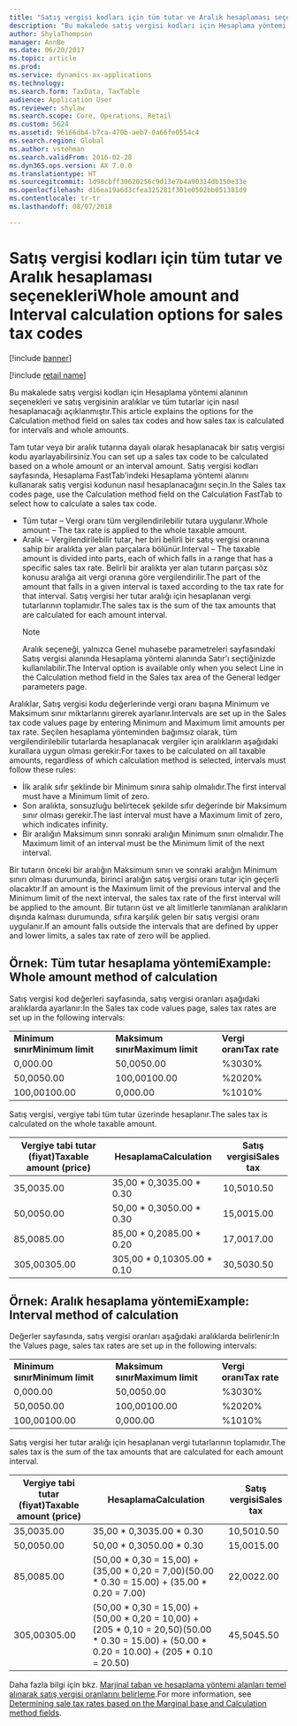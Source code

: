 ```yaml
---
title: "Satış vergisi kodları için tüm tutar ve Aralık hesaplaması seçenekleri"
description: "Bu makalede satış vergisi kodları için Hesaplama yöntemi alanının seçenekleri ve satış vergisinin aralıklar ve tüm tutarlar için nasıl hesaplanacağı açıklanmıştır."
author: ShylaThompson
manager: AnnBe
ms.date: 06/20/2017
ms.topic: article
ms.prod: 
ms.service: dynamics-ax-applications
ms.technology: 
ms.search.form: TaxData, TaxTable
audience: Application User
ms.reviewer: shylaw
ms.search.scope: Core, Operations, Retail
ms.custom: 5624
ms.assetid: 96166db4-b7ca-470b-aeb7-0a66fe0554c4
ms.search.region: Global
ms.author: vstehman
ms.search.validFrom: 2016-02-28
ms.dyn365.ops.version: AX 7.0.0
ms.translationtype: HT
ms.sourcegitcommit: 1d98cbff30620256c9d13e7b4a90314db150e33e
ms.openlocfilehash: d16ea19a6d3cfea325281f301e0502bb051381d9
ms.contentlocale: tr-tr
ms.lasthandoff: 08/07/2018

---
```


# <a name="whole-amount-and-interval-calculation-options-for-sales-tax-codes"></a><span data-ttu-id="abfd8-103">Satış vergisi kodları için tüm tutar ve Aralık hesaplaması seçenekleri</span><span class="sxs-lookup"><span data-stu-id="abfd8-103">Whole amount and Interval calculation options for sales tax codes</span></span>

[!include [banner](../includes/banner.md)]

[!include [retail name](../includes/retail-name.md)]

<span data-ttu-id="abfd8-104">Bu makalede satış vergisi kodları için Hesaplama yöntemi alanının seçenekleri ve satış vergisinin aralıklar ve tüm tutarlar için nasıl hesaplanacağı açıklanmıştır.</span><span class="sxs-lookup"><span data-stu-id="abfd8-104">This article explains the options for the Calculation method field on sales tax codes and how sales tax is calculated for intervals and whole amounts.</span></span>

<span data-ttu-id="abfd8-105">Tam tutar veya bir aralık tutarına dayalı olarak hesaplanacak bir satış vergisi kodu ayarlayabilirsiniz.</span><span class="sxs-lookup"><span data-stu-id="abfd8-105">You can set up a sales tax code to be calculated based on a whole amount or an interval amount.</span></span> <span data-ttu-id="abfd8-106">Satış vergisi kodları sayfasında, Hesaplama FastTab'indeki Hesaplama yöntemi alanını kullanarak satış vergisi kodunun nasıl hesaplanacağını seçin.</span><span class="sxs-lookup"><span data-stu-id="abfd8-106">In the Sales tax codes page, use the Calculation method field on the Calculation FastTab to select how to calculate a sales tax code.</span></span>
- <span data-ttu-id="abfd8-107">Tüm tutar – Vergi oranı tüm vergilendirilebilir tutara uygulanır.</span><span class="sxs-lookup"><span data-stu-id="abfd8-107">Whole amount – The tax rate is applied to the whole taxable amount.</span></span>
- <span data-ttu-id="abfd8-108">Aralık – Vergilendirilebilir tutar, her biri belirli bir satış vergisi oranına sahip bir aralıkta yer alan parçalara bölünür.</span><span class="sxs-lookup"><span data-stu-id="abfd8-108">Interval – The taxable amount is divided into parts, each of which falls in a range that has a specific sales tax rate.</span></span> <span data-ttu-id="abfd8-109">Belirli bir aralıkta yer alan tutarın parçası söz konusu aralığa ait vergi oranına göre vergilendirilir.</span><span class="sxs-lookup"><span data-stu-id="abfd8-109">The part of the amount that falls in a given interval is taxed according to the tax rate for that interval.</span></span> <span data-ttu-id="abfd8-110">Satış vergisi her tutar aralığı için hesaplanan vergi tutarlarının toplamıdır.</span><span class="sxs-lookup"><span data-stu-id="abfd8-110">The sales tax is the sum of the tax amounts that are calculated for each amount interval.</span></span>
  > [!NOTE]                                                                                                                              
  > <span data-ttu-id="abfd8-111">Aralık seçeneği, yalnızca Genel muhasebe parametreleri sayfasındaki Satış vergisi alanında Hesaplama yöntemi alanında Satır'ı seçtiğinizde kullanılabilir.</span><span class="sxs-lookup"><span data-stu-id="abfd8-111">The Interval option is available only when you select Line in the Calculation method field in the Sales tax area of the General ledger parameters page.</span></span> 

<span data-ttu-id="abfd8-112">Aralıklar, Satış vergisi kodu değerlerinde vergi oranı başına Minimum ve Maksimum sınır miktarlarını girerek ayarlanır.</span><span class="sxs-lookup"><span data-stu-id="abfd8-112">Intervals are set up in the Sales tax code values page by entering Minimum and Maximum limit amounts per tax rate.</span></span> <span data-ttu-id="abfd8-113">Seçilen hesaplama yönteminden bağımsız olarak, tüm vergilendirilebilir tutarlarda hesaplanacak vergiler için aralıkların aşağıdaki kurallara uygun olması gerekir:</span><span class="sxs-lookup"><span data-stu-id="abfd8-113">For taxes to be calculated on all taxable amounts, regardless of which calculation method is selected, intervals must follow these rules:</span></span>
-   <span data-ttu-id="abfd8-114">İlk aralık sıfır şeklinde bir Minimum sınıra sahip olmalıdır.</span><span class="sxs-lookup"><span data-stu-id="abfd8-114">The first interval must have a Minimum limit of zero.</span></span>
-   <span data-ttu-id="abfd8-115">Son aralıkta, sonsuzluğu belirtecek şekilde sıfır değerinde bir Maksimum sınır olması gerekir.</span><span class="sxs-lookup"><span data-stu-id="abfd8-115">The last interval must have a Maximum limit of zero, which indicates infinity.</span></span>
-   <span data-ttu-id="abfd8-116">Bir aralığın Maksimum sınırı sonraki aralığın Minimum sınırı olmalıdır.</span><span class="sxs-lookup"><span data-stu-id="abfd8-116">The Maximum limit of an interval must be the Minimum limit of the next interval.</span></span>

<span data-ttu-id="abfd8-117">Bir tutarın önceki bir aralığın Maksimum sınırı ve sonraki aralığın Minimum sınırı olması durumunda, birinci aralığın satış vergisi oranı tutar için geçerli olacaktır.</span><span class="sxs-lookup"><span data-stu-id="abfd8-117">If an amount is the Maximum limit of the previous interval and the Minimum limit of the next interval, the sales tax rate of the first interval will be applied to the amount.</span></span> <span data-ttu-id="abfd8-118">Bir tutarın üst ve alt limitlerle tanımlanan aralıkların dışında kalması durumunda, sıfıra karşılık gelen bir satış vergisi oranı uygulanır.</span><span class="sxs-lookup"><span data-stu-id="abfd8-118">If an amount falls outside the intervals that are defined by upper and lower limits, a sales tax rate of zero will be applied.</span></span>

## <a name="example-whole-amount-method-of-calculation"></a><span data-ttu-id="abfd8-119">Örnek: Tüm tutar hesaplama yöntemi</span><span class="sxs-lookup"><span data-stu-id="abfd8-119">Example: Whole amount method of calculation</span></span>
<span data-ttu-id="abfd8-120">Satış vergisi kod değerleri sayfasında, satış vergisi oranları aşağıdaki aralıklarda ayarlanır:</span><span class="sxs-lookup"><span data-stu-id="abfd8-120">In the Sales tax code values page, sales tax rates are set up in the following intervals:</span></span>

|                   |                   |              |
|-------------------|-------------------|--------------|
| <span data-ttu-id="abfd8-121">**Minimum sınır**</span><span class="sxs-lookup"><span data-stu-id="abfd8-121">**Minimum limit**</span></span> | <span data-ttu-id="abfd8-122">**Maksimum sınır**</span><span class="sxs-lookup"><span data-stu-id="abfd8-122">**Maximum limit**</span></span> | <span data-ttu-id="abfd8-123">**Vergi oranı**</span><span class="sxs-lookup"><span data-stu-id="abfd8-123">**Tax rate**</span></span> |
| <span data-ttu-id="abfd8-124">0,00</span><span class="sxs-lookup"><span data-stu-id="abfd8-124">0.00</span></span>              | <span data-ttu-id="abfd8-125">50,00</span><span class="sxs-lookup"><span data-stu-id="abfd8-125">50.00</span></span>             | <span data-ttu-id="abfd8-126">%30</span><span class="sxs-lookup"><span data-stu-id="abfd8-126">30%</span></span>          |
| <span data-ttu-id="abfd8-127">50,00</span><span class="sxs-lookup"><span data-stu-id="abfd8-127">50.00</span></span>             | <span data-ttu-id="abfd8-128">100,00</span><span class="sxs-lookup"><span data-stu-id="abfd8-128">100.00</span></span>            | <span data-ttu-id="abfd8-129">%20</span><span class="sxs-lookup"><span data-stu-id="abfd8-129">20%</span></span>          |
| <span data-ttu-id="abfd8-130">100,00</span><span class="sxs-lookup"><span data-stu-id="abfd8-130">100.00</span></span>            | <span data-ttu-id="abfd8-131">0,00</span><span class="sxs-lookup"><span data-stu-id="abfd8-131">0.00</span></span>              | <span data-ttu-id="abfd8-132">%10</span><span class="sxs-lookup"><span data-stu-id="abfd8-132">10%</span></span>          |

<span data-ttu-id="abfd8-133">Satış vergisi, vergiye tabi tüm tutar üzerinde hesaplanır.</span><span class="sxs-lookup"><span data-stu-id="abfd8-133">The sales tax is calculated on the whole taxable amount.</span></span>

| <span data-ttu-id="abfd8-134">Vergiye tabi tutar (fiyat)</span><span class="sxs-lookup"><span data-stu-id="abfd8-134">Taxable amount (price)</span></span> | <span data-ttu-id="abfd8-135">Hesaplama</span><span class="sxs-lookup"><span data-stu-id="abfd8-135">Calculation</span></span>    | <span data-ttu-id="abfd8-136">Satış vergisi</span><span class="sxs-lookup"><span data-stu-id="abfd8-136">Sales tax</span></span> |
|------------------------|----------------|-----------|
| <span data-ttu-id="abfd8-137">35,00</span><span class="sxs-lookup"><span data-stu-id="abfd8-137">35.00</span></span>                  | <span data-ttu-id="abfd8-138">35,00 \* 0,30</span><span class="sxs-lookup"><span data-stu-id="abfd8-138">35.00 \* 0.30</span></span>  | <span data-ttu-id="abfd8-139">10,50</span><span class="sxs-lookup"><span data-stu-id="abfd8-139">10.50</span></span>     |
| <span data-ttu-id="abfd8-140">50,00</span><span class="sxs-lookup"><span data-stu-id="abfd8-140">50.00</span></span>                  | <span data-ttu-id="abfd8-141">50,00 \* 0,30</span><span class="sxs-lookup"><span data-stu-id="abfd8-141">50.00 \* 0.30</span></span>  | <span data-ttu-id="abfd8-142">15,00</span><span class="sxs-lookup"><span data-stu-id="abfd8-142">15.00</span></span>     |
| <span data-ttu-id="abfd8-143">85,00</span><span class="sxs-lookup"><span data-stu-id="abfd8-143">85.00</span></span>                  | <span data-ttu-id="abfd8-144">85,00 \* 0,20</span><span class="sxs-lookup"><span data-stu-id="abfd8-144">85.00 \* 0.20</span></span>  | <span data-ttu-id="abfd8-145">17,00</span><span class="sxs-lookup"><span data-stu-id="abfd8-145">17.00</span></span>     |
| <span data-ttu-id="abfd8-146">305,00</span><span class="sxs-lookup"><span data-stu-id="abfd8-146">305.00</span></span>                 | <span data-ttu-id="abfd8-147">305,00 \* 0,10</span><span class="sxs-lookup"><span data-stu-id="abfd8-147">305.00 \* 0.10</span></span> | <span data-ttu-id="abfd8-148">30,50</span><span class="sxs-lookup"><span data-stu-id="abfd8-148">30.50</span></span>     |

## <a name="example-interval-method-of-calculation"></a><span data-ttu-id="abfd8-149"> Örnek: Aralık hesaplama yöntemi</span><span class="sxs-lookup"><span data-stu-id="abfd8-149">Example: Interval method of calculation</span></span>
<span data-ttu-id="abfd8-150">Değerler sayfasında, satış vergisi oranları aşağıdaki aralıklarda belirlenir:</span><span class="sxs-lookup"><span data-stu-id="abfd8-150">In the Values page, sales tax rates are set up in the following intervals:</span></span>

|                   |                   |              |
|-------------------|-------------------|--------------|
| <span data-ttu-id="abfd8-151">**Minimum sınır**</span><span class="sxs-lookup"><span data-stu-id="abfd8-151">**Minimum limit**</span></span> | <span data-ttu-id="abfd8-152">**Maksimum sınır**</span><span class="sxs-lookup"><span data-stu-id="abfd8-152">**Maximum limit**</span></span> | <span data-ttu-id="abfd8-153">**Vergi oranı**</span><span class="sxs-lookup"><span data-stu-id="abfd8-153">**Tax rate**</span></span> |
| <span data-ttu-id="abfd8-154">0,00</span><span class="sxs-lookup"><span data-stu-id="abfd8-154">0.00</span></span>              | <span data-ttu-id="abfd8-155">50,00</span><span class="sxs-lookup"><span data-stu-id="abfd8-155">50.00</span></span>             | <span data-ttu-id="abfd8-156">%30</span><span class="sxs-lookup"><span data-stu-id="abfd8-156">30%</span></span>          |
| <span data-ttu-id="abfd8-157">50,00</span><span class="sxs-lookup"><span data-stu-id="abfd8-157">50.00</span></span>             | <span data-ttu-id="abfd8-158">100,00</span><span class="sxs-lookup"><span data-stu-id="abfd8-158">100.00</span></span>            | <span data-ttu-id="abfd8-159">%20</span><span class="sxs-lookup"><span data-stu-id="abfd8-159">20%</span></span>          |
| <span data-ttu-id="abfd8-160">100,00</span><span class="sxs-lookup"><span data-stu-id="abfd8-160">100.00</span></span>            | <span data-ttu-id="abfd8-161">0,00</span><span class="sxs-lookup"><span data-stu-id="abfd8-161">0.00</span></span>              | <span data-ttu-id="abfd8-162">%10</span><span class="sxs-lookup"><span data-stu-id="abfd8-162">10%</span></span>          |

<span data-ttu-id="abfd8-163">Satış vergisi her tutar aralığı için hesaplanan vergi tutarlarının toplamıdır.</span><span class="sxs-lookup"><span data-stu-id="abfd8-163">The sales tax is the sum of the tax amounts that are calculated for each amount interval.</span></span>

| <span data-ttu-id="abfd8-164">Vergiye tabi tutar (fiyat)</span><span class="sxs-lookup"><span data-stu-id="abfd8-164">Taxable amount (price)</span></span> | <span data-ttu-id="abfd8-165">Hesaplama</span><span class="sxs-lookup"><span data-stu-id="abfd8-165">Calculation</span></span>                                                               | <span data-ttu-id="abfd8-166">Satış vergisi</span><span class="sxs-lookup"><span data-stu-id="abfd8-166">Sales tax</span></span> |
|------------------------|---------------------------------------------------------------------------|-----------|
| <span data-ttu-id="abfd8-167">35,00</span><span class="sxs-lookup"><span data-stu-id="abfd8-167">35.00</span></span>                  | <span data-ttu-id="abfd8-168">35,00 \* 0,30</span><span class="sxs-lookup"><span data-stu-id="abfd8-168">35.00 \* 0.30</span></span>                                                             | <span data-ttu-id="abfd8-169">10,50</span><span class="sxs-lookup"><span data-stu-id="abfd8-169">10.50</span></span>     |
| <span data-ttu-id="abfd8-170">50,00</span><span class="sxs-lookup"><span data-stu-id="abfd8-170">50.00</span></span>                  | <span data-ttu-id="abfd8-171">50,00 \* 0,30</span><span class="sxs-lookup"><span data-stu-id="abfd8-171">50.00 \* 0.30</span></span>                                                             | <span data-ttu-id="abfd8-172">15,00</span><span class="sxs-lookup"><span data-stu-id="abfd8-172">15.00</span></span>     |
| <span data-ttu-id="abfd8-173">85,00</span><span class="sxs-lookup"><span data-stu-id="abfd8-173">85.00</span></span>                  | <span data-ttu-id="abfd8-174">(50,00 \* 0,30 = 15,00) + (35,00 \* 0,20 = 7,00)</span><span class="sxs-lookup"><span data-stu-id="abfd8-174">(50.00 \* 0.30 = 15.00) + (35.00 \* 0.20 = 7.00)</span></span>                          | <span data-ttu-id="abfd8-175">22,00</span><span class="sxs-lookup"><span data-stu-id="abfd8-175">22.00</span></span>     |
| <span data-ttu-id="abfd8-176">305,00</span><span class="sxs-lookup"><span data-stu-id="abfd8-176">305.00</span></span>                 | <span data-ttu-id="abfd8-177">(50,00 \* 0,30 = 15,00) + (50,00 \* 0,20 = 10,00) + (205 \* 0,10 = 20,50)</span><span class="sxs-lookup"><span data-stu-id="abfd8-177">(50.00 \* 0.30 = 15.00) + (50.00 \* 0.20 = 10.00) + (205 \* 0.10 = 20.50)</span></span> | <span data-ttu-id="abfd8-178">45,50</span><span class="sxs-lookup"><span data-stu-id="abfd8-178">45.50</span></span>     |



<span data-ttu-id="abfd8-179">Daha fazla bilgi için bkz. [Marjinal taban ve hesaplama yöntemi alanları temel alınarak satış vergisi oranlarını belirleme](marginal-base-field.md).</span><span class="sxs-lookup"><span data-stu-id="abfd8-179">For more information, see [Determining sale tax rates based on the Marginal base and Calculation method fields](marginal-base-field.md).</span></span>






